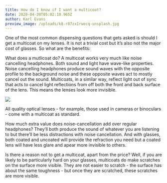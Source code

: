 ```yaml
---
title: How do I know if I want a multicoat?
date: 2020-04-30T05:02:10.965Z
author: Karl Evans
preview_image: /uploads/k8-r87zx1rwecq-unsplash.jpg
---
```

One of the most common dispensing questions that gets asked is should I get a multicoat on my lenses. It is not a trivial cost but it’s also not the major cost of glasses. So what are the benefits:

What does a mutlicoat do? A multicoat works very much like noise cancelling headphones. Both sound and light have wave-like properties. Noise cancelling headphones produce sound waves with the opposite profile to the background noise and these opposite waves act to mostly cancel out the sound. Multicoats, in a similar way, reflect light out of sync that acts to cancel light reflections from off both the front and back surface of the lens. This means the lenses look more invisible.

![](/uploads/sdfhsh.jpg)

All quality optical lenses - for example, those used in cameras or binoculars - come with a multicoat as standard.

How much extra value does noise-cancellation add over regular headphones? They’ll both produce the sound of whatever you are listening to but there’ll be less distractions with noise cancellation. And with glasses, both coated and uncoated will provide the refraction you need but a coated lens will have less glare and apear more invisible to others.

Is there a reason not to get a multicoat, apart from the price? Well, if you are likely to be particularly hard on your glasses, multicoats do make scratches on the surface more visible. They are not easier to scratch - the surface has about the same toughness - but once they are scratched, these scratches are more visible.